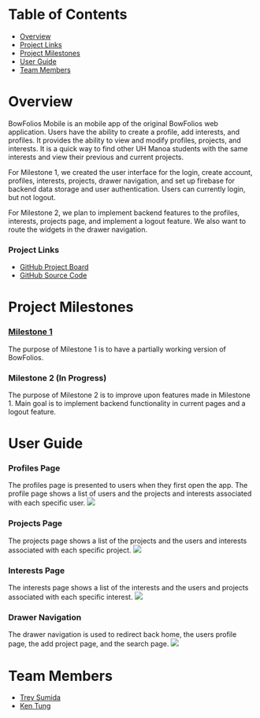 # Table of Contents
* [Overview](#overview)
* [Project Links](#links)
* [Project Milestones](#milestones)
* [User Guide](#guide)
* [Team Members](#members)

<a name="overview"></a>
# Overview
BowFolios Mobile is an mobile app of the original BowFolios web application. Users have the ability to create a profile, add interests, and profiles. It provides the ability to view and modify profiles, projects, and interests. It is a quick way to find other UH Manoa students with the same interests and view their previous and current projects. 

For Milestone 1, we created the user interface for the login, create account, profiles, interests, projects, drawer navigation, and set up firebase for backend data storage and user authentication. Users can currently login, but not logout.

For Milestone 2, we plan to implement backend features to the profiles, interests, projects page, and implement a logout feature. We also want to route the widgets in the drawer navigation.

<a name="links"></a>
### Project Links
* [GitHub Project Board](https://github.com/yertnek/bowfolios/milestones)
* [GitHub Source Code](https://github.com/yertnek/bowfolios)

<a name="milestones"></a>
# Project Milestones
### [Milestone 1](https://github.com/yertnek/bowfolios/milestone/1)
The purpose of Milestone 1 is to have a partially working version of BowFolios.

### Milestone 2 (In Progress)
The purpose of Milestone 2 is to improve upon features made in Milestone 1. Main goal is to implement backend functionality in current pages and a logout feature.

<a name="guide"></a>
# User Guide

### Profiles Page
The profiles page is presented to users when they first open the app. The profile page shows a list of users and the projects 
and interests associated with each specific user.
<img src='./doc/profile_mockup.png'>

### Projects Page
The projects page shows a list of the projects and the users and interests associated with each specific project.
<img src='./doc/projects_mockup.png'>

### Interests Page
The interests page shows a list of the interests and the users and projects associated with each specific interest.
<img src='./doc/interests_mockup.png'>

### Drawer Navigation
The drawer navigation is used to redirect back home, the users profile page, the add project page, and the search page.
<img src='./doc/nav_mockup.png'>

<a name="members"></a>
# Team Members
* [Trey Sumida](https://github.com/trey-sumida)
* [Ken Tung](https://github.com/ken-10)





